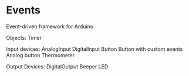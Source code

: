 Events
======

Event-driven framework for Arduino

Objects:
  Timer
  
  Input devices:
    AnalogInput
    DigitalInput
    Button
    Button with custom events
    Analog button
    Thermometer

  Output Devices:
    DigitalOutput
    Beeper
    LED
  
  
